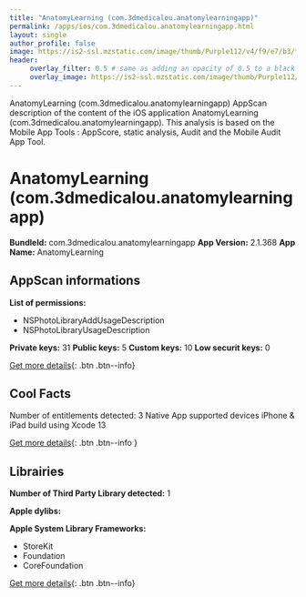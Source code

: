 ```yaml
---
title: "AnatomyLearning (com.3dmedicalou.anatomylearningapp)"
permalink: /apps/ios/com.3dmedicalou.anatomylearningapp.html
layout: single
author_profile: false
image: https://is2-ssl.mzstatic.com/image/thumb/Purple112/v4/f9/e7/b3/f9e7b31f-065f-babd-06fe-417a63ba332a/AppIcon-0-0-1x_U007emarketing-0-0-0-7-0-0-sRGB-0-0-0-GLES2_U002c0-512MB-85-220-0-0.png/512x512bb.jpg
header: 
     overlay_filter: 0.5 # same as adding an opacity of 0.5 to a black background
     overlay_image: https://is2-ssl.mzstatic.com/image/thumb/Purple112/v4/f9/e7/b3/f9e7b31f-065f-babd-06fe-417a63ba332a/AppIcon-0-0-1x_U007emarketing-0-0-0-7-0-0-sRGB-0-0-0-GLES2_U002c0-512MB-85-220-0-0.png/512x512bb.jpg
---
```

AnatomyLearning (com.3dmedicalou.anatomylearningapp) AppScan description of the content of the iOS application AnatomyLearning (com.3dmedicalou.anatomylearningapp). This analysis is based on the Mobile App Tools : AppScore, static analysis, Audit and the Mobile Audit App Tool.

# AnatomyLearning (com.3dmedicalou.anatomylearningapp)

**BundleId:** com.3dmedicalou.anatomylearningapp
**App Version:** 2.1.368
**App Name:** AnatomyLearning


## AppScan informations 

**List of permissions:** 
- NSPhotoLibraryAddUsageDescription
- NSPhotoLibraryUsageDescription
  
  
**Private keys:** 31
**Public keys:** 5
**Custom keys:** 10
**Low securit keys:** 0
  
[Get more details](/pricing.html){: .btn .btn--info}

## Cool Facts

Number of entitlements detected: 3
Native App
supported devices iPhone & iPad
build using Xcode 13
  
[Get more details](/pricing.html){: .btn .btn--info }

## Librairies 
**Number of Third Party Library detected:** 1


**Apple dylibs:**


**Apple System Library Frameworks:**
- StoreKit
- Foundation
- CoreFoundation


  
[Get more details](/pricing.html){: .btn .btn--info}

